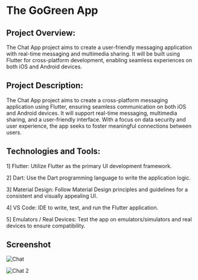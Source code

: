 
# The GoGreen App
## Project Overview:

The Chat App project aims to create a user-friendly messaging application with real-time messaging and multimedia sharing. It will be built using Flutter for cross-platform development, enabling seamless experiences on both iOS and Android devices.

## Project Description:

The Chat App project aims to create a cross-platform messaging application using Flutter, ensuring seamless communication on both iOS and Android devices. It will support real-time messaging, multimedia sharing, and a user-friendly interface. With a focus on data security and user experience, the app seeks to foster meaningful connections between users.

## Technologies and Tools:

1] Flutter: Utilize Flutter as the primary UI development framework.

2] Dart: Use the Dart programming language to write the application logic.

3] Material Design: Follow Material Design principles and guidelines for a consistent and visually appealing UI.

4] VS Code: IDE to write, test, and run the Flutter application.

5] Emulators / Real Devices: Test the app on emulators/simulators and real devices to ensure compatibility.

## Screenshot

![Chat](https://github.com/perfecttushar/Flutter-Projects/assets/70326041/4090806d-a358-455c-bdf1-a7bb7cd6e892)

![Chat 2](https://github.com/perfecttushar/Flutter-Projects/assets/70326041/297e3d56-7674-4818-b6f0-5ed8ee5ca9e9)
